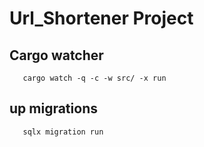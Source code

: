 # Url_Shortener Project



## Cargo watcher
       cargo watch -q -c -w src/ -x run          


## up migrations
       sqlx migration run
